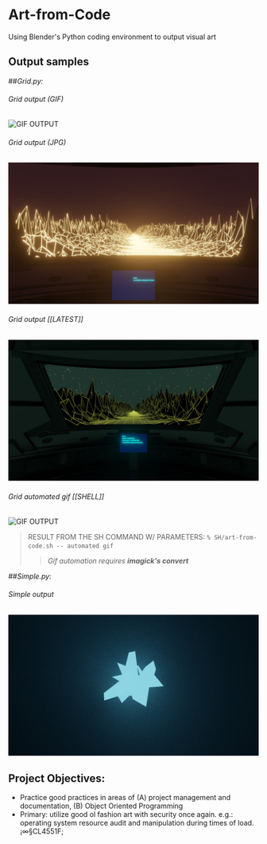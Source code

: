 # Art-from-Code
Using Blender's Python coding environment to output visual art

## Output samples

##*Grid.py:*

###### Grid output (GIF)
![GIF OUTPUT](/output/grid.gif)

###### Grid output (JPG)
![JPG OUTPUT](/output/grid.jpg)

###### Grid output [[LATEST]]
![JPG OUTPUT](/output/latest.jpg)

###### Grid automated gif [[SHELL]]
![GIF OUTPUT](/output/latest.gif)
> RESULT FROM THE SH COMMAND W/ PARAMETERS: `% SH/art-from-code.sh -- automated gif`
>> *Gif automation requires **imagick's convert***

##*Simple.py:*

###### Simple output
![GIF OUTPUT](/output/simple.jpg)

## Project Objectives:
 - Practice good practices in areas of (A) project management and documentation, (B) Object Oriented Programming
 - Primary: utilize good ol fashion art with security once again. e.g.: operating system resource audit and manipulation during times of load. ¡∞§CL4551F;
